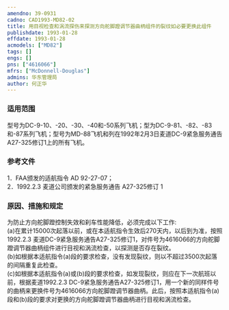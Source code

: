 ```yaml
---
amendno: 39-0931  
cadno: CAD1993-MD82-02  
title: 用目视检查和涡流探伤来探测方向舵脚蹬调节器曲柄组件的裂纹如必要更换此组件  
publishdate: 1993-01-28  
effdate: 1993-01-28  
acmodels: ["MD82"]  
tags: []  
engs: []  
pns: ["4616066"]  
mfrs: ["McDonnell-Douglas"]  
admins: 华东管理局  
author: 何正华  
---
```

  
### 适用范围  
型号为DC-9-10、-20、-30、-40和-50系列飞机；型为DC-9-81、-82、-83和-87系列飞机；型号为MD-88飞机和列在1992年2月3日麦道DC-9紧急服务通告A27-325修订1上的所有飞机。  
  
<!--more-->  
### 参考文件  
  1．FAA颁发的适航指令 AD 92-27-07；  
 2．1992.2.3 麦道公司颁发的紧急服务通告 A27-325修订 1  
  
### 原因、措施和规定  

  为防止方向舵脚蹬控制失效和刹车性能降低，必须完成以下工作:  
  (a)在累计15000次起落以前，或在本适航指令生效后270天内，以后到为准，按照1992.2.3 麦道DC-9紧急服务通告A27-325修订1，对件号为4616066的方向舵脚蹬调节器曲柄组件进行目视和涡流检查，以探测是否存在裂纹。  
(b)如根据本适航指令(a)段的要求检查，没有发现裂纹，则以不超过3500次起落的间隔重复此检查。  
  (c)如根据本适航指令(a)或(b)段的要求检查，如发现裂纹，则应在下一次航班以前，根据麦道1992.2.3 DC-9紧急服务通告A27-325修订1，用一个新的同样件号的曲柄来更换件号为4616066方向舵脚蹬调节器曲柄。此后，按照本适航指令(a)段和(b)段的要求对更换的方向舵脚蹬调节器曲柄进行目视和涡流检查。  
